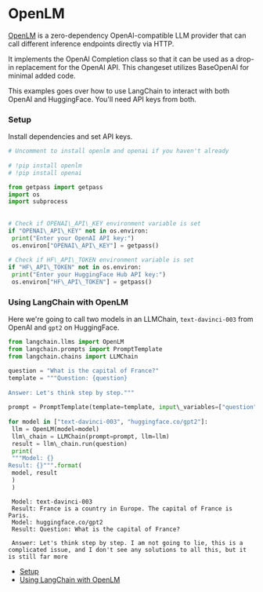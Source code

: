 # OpenLM

[OpenLM](https://github.com/r2d4/openlm) is a zero-dependency OpenAI-compatible LLM provider that can call different inference endpoints directly via HTTP.

It implements the OpenAI Completion class so that it can be used as a drop-in replacement for the OpenAI API. This changeset utilizes BaseOpenAI for minimal added code.

This examples goes over how to use LangChain to interact with both OpenAI and HuggingFace. You'll need API keys from both.

### Setup[​](#setup "Direct link to Setup")

Install dependencies and set API keys.

```python
# Uncomment to install openlm and openai if you haven't already  
  
# !pip install openlm  
# !pip install openai  

```

```python
from getpass import getpass  
import os  
import subprocess  
  
  
# Check if OPENAI\_API\_KEY environment variable is set  
if "OPENAI\_API\_KEY" not in os.environ:  
 print("Enter your OpenAI API key:")  
 os.environ["OPENAI\_API\_KEY"] = getpass()  
  
# Check if HF\_API\_TOKEN environment variable is set  
if "HF\_API\_TOKEN" not in os.environ:  
 print("Enter your HuggingFace Hub API key:")  
 os.environ["HF\_API\_TOKEN"] = getpass()  

```

### Using LangChain with OpenLM[​](#using-langchain-with-openlm "Direct link to Using LangChain with OpenLM")

Here we're going to call two models in an LLMChain, `text-davinci-003` from OpenAI and `gpt2` on HuggingFace.

```python
from langchain.llms import OpenLM  
from langchain.prompts import PromptTemplate  
from langchain.chains import LLMChain  

```

```python
question = "What is the capital of France?"  
template = """Question: {question}  
  
Answer: Let's think step by step."""  
  
prompt = PromptTemplate(template=template, input\_variables=["question"])  
  
for model in ["text-davinci-003", "huggingface.co/gpt2"]:  
 llm = OpenLM(model=model)  
 llm\_chain = LLMChain(prompt=prompt, llm=llm)  
 result = llm\_chain.run(question)  
 print(  
 """Model: {}  
Result: {}""".format(  
 model, result  
 )  
 )  

```

```text
 Model: text-davinci-003  
 Result: France is a country in Europe. The capital of France is Paris.  
 Model: huggingface.co/gpt2  
 Result: Question: What is the capital of France?  
   
 Answer: Let's think step by step. I am not going to lie, this is a complicated issue, and I don't see any solutions to all this, but it is still far more  

```

- [Setup](#setup)
- [Using LangChain with OpenLM](#using-langchain-with-openlm)
